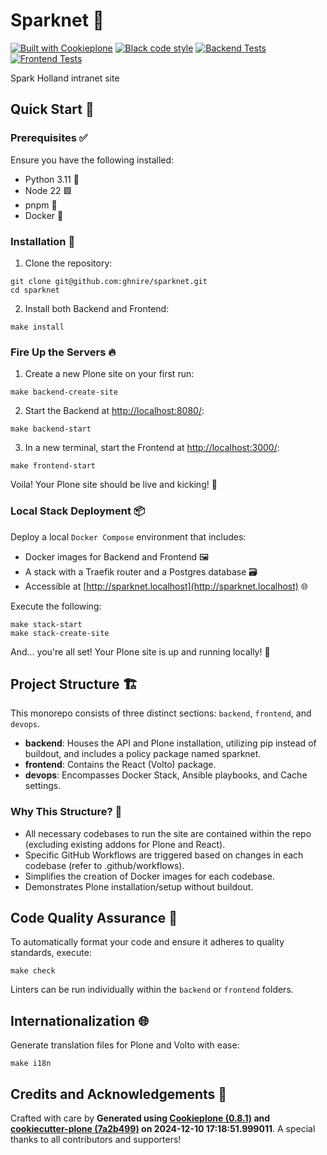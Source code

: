 # Sparknet 🚀

[![Built with Cookieplone](https://img.shields.io/badge/built%20with-Cookieplone-0083be.svg?logo=cookiecutter)](https://github.com/plone/cookiecutter-plone/)
[![Black code style](https://img.shields.io/badge/code%20style-black-000000.svg)](https://github.com/ambv/black)
[![Backend Tests](https://github.com/ghnire/sparknet/actions/workflows/backend.yml/badge.svg)](https://github.com/ghnire/sparknet/actions/workflows/backend.yml)
[![Frontend Tests](https://github.com/ghnire/sparknet/actions/workflows/frontend.yml/badge.svg)](https://github.com/ghnire/sparknet/actions/workflows/frontend.yml)

Spark Holland intranet site

## Quick Start 🏁

### Prerequisites ✅

Ensure you have the following installed:

- Python 3.11 🐍
- Node 22 🟩
- pnpm 🧶
- Docker 🐳

### Installation 🔧

1. Clone the repository:

```shell
git clone git@github.com:ghnire/sparknet.git
cd sparknet
```

2. Install both Backend and Frontend:

```shell
make install
```

### Fire Up the Servers 🔥

1. Create a new Plone site on your first run:

```shell
make backend-create-site
```

2. Start the Backend at [http://localhost:8080/](http://localhost:8080/):

```shell
make backend-start
```

3. In a new terminal, start the Frontend at [http://localhost:3000/](http://localhost:3000/):

```shell
make frontend-start
```

Voila! Your Plone site should be live and kicking! 🎉

### Local Stack Deployment 📦

Deploy a local `Docker Compose` environment that includes:

- Docker images for Backend and Frontend 🖼️
- A stack with a Traefik router and a Postgres database 🗃️
- Accessible at [http://sparknet.localhost](http://sparknet.localhost) 🌐

Execute the following:

```shell
make stack-start
make stack-create-site
```

And... you're all set! Your Plone site is up and running locally! 🚀

## Project Structure 🏗️

This monorepo consists of three distinct sections: `backend`, `frontend`, and `devops`.

- **backend**: Houses the API and Plone installation, utilizing pip instead of buildout, and includes a policy package named sparknet.
- **frontend**: Contains the React (Volto) package.
- **devops**: Encompasses Docker Stack, Ansible playbooks, and Cache settings.

### Why This Structure? 🤔

- All necessary codebases to run the site are contained within the repo (excluding existing addons for Plone and React).
- Specific GitHub Workflows are triggered based on changes in each codebase (refer to .github/workflows).
- Simplifies the creation of Docker images for each codebase.
- Demonstrates Plone installation/setup without buildout.

## Code Quality Assurance 🧐

To automatically format your code and ensure it adheres to quality standards, execute:

```shell
make check
```

Linters can be run individually within the `backend` or `frontend` folders.

## Internationalization 🌐

Generate translation files for Plone and Volto with ease:

```shell
make i18n
```

## Credits and Acknowledgements 🙏

Crafted with care by **Generated using [Cookieplone (0.8.1)](https://github.com/plone/cookieplone) and [cookiecutter-plone (7a2b499)](https://github.com/plone/cookiecutter-plone/commit/7a2b4991b472634827b1866aa5b1bf695647b7a3) on 2024-12-10 17:18:51.999011**. A special thanks to all contributors and supporters!
